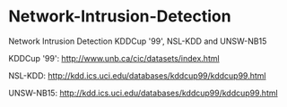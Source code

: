 # Network-Intrusion-Detection
Network Intrusion Detection KDDCup '99', NSL-KDD and UNSW-NB15

KDDCup '99': http://www.unb.ca/cic/datasets/index.html

NSL-KDD: http://kdd.ics.uci.edu/databases/kddcup99/kddcup99.html

UNSW-NB15: http://kdd.ics.uci.edu/databases/kddcup99/kddcup99.html

